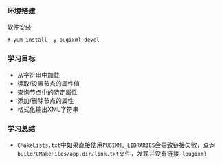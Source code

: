 ### 环境搭建

软件安装

```
# yum install -y pugixml-devel
```

### 学习目标

- 从字符串中加载
- 读取/设置节点的属性值
- 查询节点中的特定属性
- 添加/删除节点的属性
- 格式化输出XML字符串

### 学习总结

- `CMakeLists.txt`中如果直接使用`PUGIXML_LIBRARIES`会导致链接失败，查询`build/CMakeFiles/app.dir/link.txt`文件，发现并没有链接`-lpugixml`